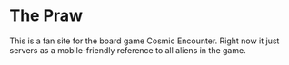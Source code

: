 # The Praw

This is a fan site for the board game Cosmic Encounter. Right now it just servers as a mobile-friendly reference to all aliens in the game.